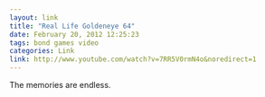 ```yaml
---
layout: link
title: "Real Life Goldeneye 64"
date: February 20, 2012 12:25:23
tags: bond games video
categories: Link
link: http://www.youtube.com/watch?v=7RR5V0rmN4o&noredirect=1
---
```


The memories are endless.